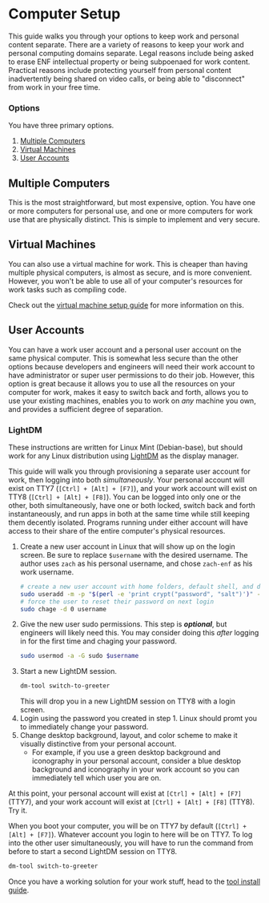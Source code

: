# Computer Setup
This guide walks you through your options to keep work and personal content separate. There are a variety of reasons to keep your work and personal computing domains separate. Legal reasons include being asked to erase ENF intellectual property or being subpoenaed for work content. Practical reasons include protecting yourself from personal content inadvertently being shared on video calls, or being able to "disconnect" from work in your free time.

### Options
You have three primary options.
1. [Multiple Computers](#multiple-computers)
1. [Virtual Machines](#virtual-machines)
1. [User Accounts](#user-accounts)

## Multiple Computers
This is the most straightforward, but most expensive, option. You have one or more computers for personal use, and one or more computers for work use that are physically distinct. This is simple to implement and very secure.

## Virtual Machines
You can also use a virtual machine for work. This is cheaper than having multiple physical computers, is almost as secure, and is more convenient. However, you won't be able to use all of your computer's resources for work tasks such as compiling code.

Check out the [virtual machine setup guide](./vm-setup.md) for more information on this.

## User Accounts
You can have a work user account and a personal user account on the same physical computer. This is somewhat less secure than the other options because developers and engineers will need their work account to have administrator or super user permissions to do their job. However, this option is great because it allows you to use all the resources on your computer for work, makes it easy to switch back and forth, allows you to use your existing machines, enables you to work on _any_ machine you own, and provides a sufficient degree of separation.

### LightDM
These instructions are written for Linux Mint (Debian-base), but should work for any Linux distribution using [LightDM](https://wiki.archlinux.org/title/LightDM) as the display manager.

This guide will walk you through provisioning a separate user account for work, then logging into both _simultaneously_. Your personal account will exist on TTY7 (`[Ctrl] + [Alt] + [F7]`), and your work account will exist on TTY8 (`[Ctrl] + [Alt] + [F8]`). You can be logged into only one or the other, both simultaneously, have one or both locked, switch back and forth instantaneously, and run apps in both at the same time while still keeping them decently isolated. Programs running under either account will have access to their share of the entire computer's physical resources.

1. Create a new user account in Linux that will show up on the login screen. Be sure to replace `$username` with the desired username. The author uses `zach` as his personal username, and chose `zach-enf` as his work username.
    ```bash
    # create a new user account with home folders, default shell, and default password
    sudo useradd -m -p "$(perl -e 'print crypt("password", "salt")')" -s /bin/bash $username  # crypt(password, salt)
    # force the user to reset their password on next login
    sudo chage -d 0 username
    ```
1. Give the new user sudo permissions. This step is **_optional_**, but engineers will likely need this. You may consider doing this _after_ logging in for the first time and chaging your password.
    ```bash
    sudo usermod -a -G sudo $username
    ```
1. Start a new LightDM session.
    ```bash
    dm-tool switch-to-greeter
    ```
    This will drop you in a new LightDM session on TTY8 with a login screen.
1. Login using the password you created in step 1. Linux should promt you to immediately change your password.
1. Change desktop background, layout, and color scheme to make it visually distinctive from your personal account.
    - For example, if you use a green desktop background and iconography in your personal account, consider a blue desktop background and iconography in your work account so you can immediately tell which user you are on.

At this point, your personal account will exist at `[Ctrl] + [Alt] + [F7]` (TTY7), and your work account will exist at `[Ctrl] + [Alt] + [F8]` (TTY8). Try it.

When you boot your computer, you will be on TTY7 by default (`[Ctrl] + [Alt] + [F7]`). Whatever account you login to here will be on TTY7. To log into the other user simultaneously, you will have to run the command from before to start a second LightDM session on TTY8.
```bash
dm-tool switch-to-greeter
```

Once you have a working solution for your work stuff, head to the [tool install guide](./tool-install-guide.md).
